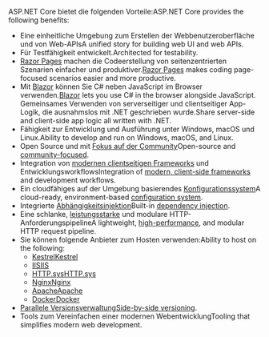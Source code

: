 <span data-ttu-id="9992e-101">ASP.NET Core bietet die folgenden Vorteile:</span><span class="sxs-lookup"><span data-stu-id="9992e-101">ASP.NET Core provides the following benefits:</span></span>

* <span data-ttu-id="9992e-102">Eine einheitliche Umgebung zum Erstellen der Webbenutzeroberfläche und von Web-APIs</span><span class="sxs-lookup"><span data-stu-id="9992e-102">A unified story for building web UI and web APIs.</span></span>
* <span data-ttu-id="9992e-103">Für Testfähigkeit entwickelt.</span><span class="sxs-lookup"><span data-stu-id="9992e-103">Architected for testability.</span></span>
* <span data-ttu-id="9992e-104">[Razor Pages](xref:razor-pages/index) machen die Codeerstellung von seitenzentrierten Szenarien einfacher und produktiver.</span><span class="sxs-lookup"><span data-stu-id="9992e-104">[Razor Pages](xref:razor-pages/index) makes coding page-focused scenarios easier and more productive.</span></span>
* <span data-ttu-id="9992e-105">Mit [Blazor](xref:blazor/index) können Sie C# neben JavaScript im Browser verwenden.</span><span class="sxs-lookup"><span data-stu-id="9992e-105">[Blazor](xref:blazor/index) lets you use C# in the browser alongside JavaScript.</span></span> <span data-ttu-id="9992e-106">Gemeinsames Verwenden von serverseitiger und clientseitiger App-Logik, die ausnahmslos mit .NET geschrieben wurde.</span><span class="sxs-lookup"><span data-stu-id="9992e-106">Share server-side and client-side app logic all written with .NET.</span></span>
* <span data-ttu-id="9992e-107">Fähigkeit zur Entwicklung und Ausführung unter Windows, macOS und Linux.</span><span class="sxs-lookup"><span data-stu-id="9992e-107">Ability to develop and run on Windows, macOS, and Linux.</span></span>
* <span data-ttu-id="9992e-108">Open Source und mit [Fokus auf der Community](https://live.asp.net/)</span><span class="sxs-lookup"><span data-stu-id="9992e-108">Open-source and [community-focused](https://live.asp.net/).</span></span>
* <span data-ttu-id="9992e-109">Integration von [modernen clientseitigen Frameworks](xref:blazor/index) und Entwicklungsworkflows</span><span class="sxs-lookup"><span data-stu-id="9992e-109">Integration of [modern, client-side frameworks](xref:blazor/index) and development workflows.</span></span>
* <span data-ttu-id="9992e-110">Ein cloudfähiges auf der Umgebung basierendes [Konfigurationssystem](xref:fundamentals/configuration/index)</span><span class="sxs-lookup"><span data-stu-id="9992e-110">A cloud-ready, environment-based [configuration system](xref:fundamentals/configuration/index).</span></span>
* <span data-ttu-id="9992e-111">Integrierte [Abhängigkeitsinjektion](xref:fundamentals/dependency-injection)</span><span class="sxs-lookup"><span data-stu-id="9992e-111">Built-in [dependency injection](xref:fundamentals/dependency-injection).</span></span>
* <span data-ttu-id="9992e-112">Eine schlanke, [leistungsstarke](https://github.com/aspnet/benchmarks) und modulare HTTP-Anforderungspipeline</span><span class="sxs-lookup"><span data-stu-id="9992e-112">A lightweight, [high-performance](https://github.com/aspnet/benchmarks), and modular HTTP request pipeline.</span></span>
* <span data-ttu-id="9992e-113">Sie können folgende Anbieter zum Hosten verwenden:</span><span class="sxs-lookup"><span data-stu-id="9992e-113">Ability to host on the following:</span></span>
  * [<span data-ttu-id="9992e-114">Kestrel</span><span class="sxs-lookup"><span data-stu-id="9992e-114">Kestrel</span></span>](xref:fundamentals/servers/kestrel)
  * [<span data-ttu-id="9992e-115">IIS</span><span class="sxs-lookup"><span data-stu-id="9992e-115">IIS</span></span>](xref:host-and-deploy/iis/index)
  * [<span data-ttu-id="9992e-116">HTTP.sys</span><span class="sxs-lookup"><span data-stu-id="9992e-116">HTTP.sys</span></span>](xref:fundamentals/servers/httpsys)
  * [<span data-ttu-id="9992e-117">Nginx</span><span class="sxs-lookup"><span data-stu-id="9992e-117">Nginx</span></span>](xref:host-and-deploy/linux-nginx)
  * [<span data-ttu-id="9992e-118">Apache</span><span class="sxs-lookup"><span data-stu-id="9992e-118">Apache</span></span>](xref:host-and-deploy/linux-apache)
  * [<span data-ttu-id="9992e-119">Docker</span><span class="sxs-lookup"><span data-stu-id="9992e-119">Docker</span></span>](xref:host-and-deploy/docker/index)
* <span data-ttu-id="9992e-120">[Parallele Versionsverwaltung](/dotnet/standard/choosing-core-framework-server#a-need-for-side-by-side-of-net-versions-per-application-level)</span><span class="sxs-lookup"><span data-stu-id="9992e-120">[Side-by-side versioning](/dotnet/standard/choosing-core-framework-server#a-need-for-side-by-side-of-net-versions-per-application-level).</span></span>
* <span data-ttu-id="9992e-121">Tools zum Vereinfachen einer modernen Webentwicklung</span><span class="sxs-lookup"><span data-stu-id="9992e-121">Tooling that simplifies modern web development.</span></span>
